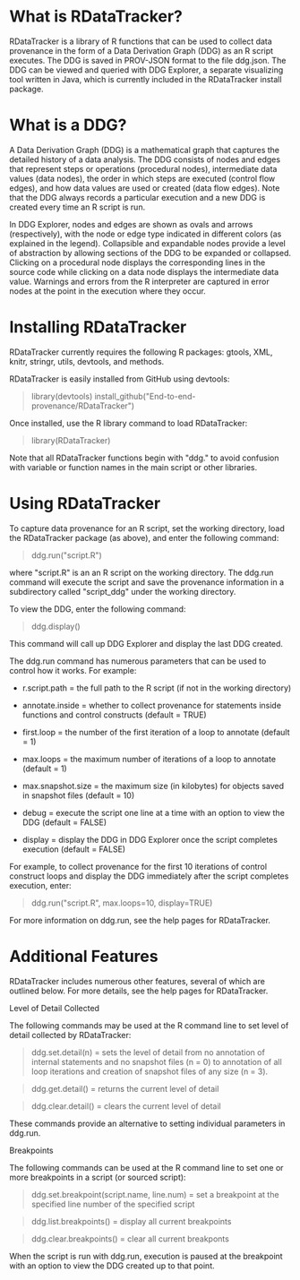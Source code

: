 What is RDataTracker?
=====================

RDataTracker is a library of R functions that can be used to collect
data provenance in the form of a Data Derivation Graph (DDG) as
an R script executes. The DDG is saved in PROV-JSON format to
the file ddg.json. The DDG can be viewed and queried with DDG
Explorer, a separate visualizing tool written in Java, which is 
currently included in the RDataTracker install package.

What is a DDG?
==============

A Data Derivation Graph (DDG) is a mathematical graph that captures the
detailed history of a data analysis. The DDG consists of nodes and edges
that represent steps or operations (procedural nodes), intermediate data
values (data nodes), the order in which steps are executed (control flow
edges), and how data values are used or created (data flow edges). Note
that the DDG always records a particular execution and a new DDG is 
created every time an R script is run.

In DDG Explorer, nodes and edges are shown as ovals and arrows
(respectively), with the node or edge type indicated in different colors
(as explained in the legend). Collapsible and expandable nodes provide
a level of abstraction by allowing sections of the DDG to be expanded
or collapsed. Clicking on a procedural node displays the corresponding 
lines in the source code while clicking on a data node displays the 
intermediate data value. Warnings and errors from the R interpreter are
captured in error nodes at the point in the execution where they occur.

Installing RDataTracker
=======================

RDataTracker currently requires the following R packages: gtools, XML, 
knitr, stringr, utils, devtools, and methods.

RDataTracker is easily installed from GitHub using devtools:

> library(devtools)
> install_github("End-to-end-provenance/RDataTracker")

Once installed, use the R library command to load RDataTracker:

> library(RDataTracker)

Note that all RDataTracker functions begin with "ddg." to avoid confusion
with variable or function names in the main script or other libraries.

Using RDataTracker
==================

To capture data provenance for an R script, set the working directory, 
load the RDataTracker package (as above), and enter the following command:

> ddg.run("script.R")

where "script.R" is an an R script on the working directory. The ddg.run
command will execute the script and save the provenance information in
a subdirectory called "script_ddg" under the working directory.

To view the DDG, enter the following command:

> ddg.display()

This command will call up DDG Explorer and display the last DDG created.

The ddg.run command has numerous parameters that can be used to control
how it works. For example:

- r.script.path = the full path to the R script (if not in the working directory)

- annotate.inside =  whether to collect provenance for statements inside functions 
and control constructs (default = TRUE)
   
- first.loop = the number of the first iteration of a loop to annotate (default = 1)

- max.loops = the maximum number of iterations of a loop to annotate (default = 1)

- max.snapshot.size = the maximum size (in kilobytes) for objects saved in 
snapshot files (default = 10)

- debug = execute the script one line at a time with an option to view the DDG
(default = FALSE)

- display = display the DDG in DDG Explorer once the script completes
execution (default = FALSE)

For example, to collect provenance for the first 10 iterations of control construct
loops and display the DDG immediately after the script completes execution, enter:

> ddg.run("script.R", max.loops=10, display=TRUE)

For more information on ddg.run, see the help pages for RDataTracker.

Additional Features
==================

RDataTracker includes numerous other features, several of which are outlined
below.  For more details, see the help pages for RDataTracker.

Level of Detail Collected

The following commands may be used at the R command line to set 
level of detail collected by RDataTracker:

> ddg.set.detail(n) = sets the level of detail from no annotation of internal statements
and no snapshot files (n = 0) to annotation of all loop iterations and creation of
snapshot files of any size (n = 3).

> ddg.get.detail() = returns the current level of detail

> ddg.clear.detail() = clears the current level of detail

These commands provide an alternative to setting individual parameters in ddg.run.

Breakpoints

The following commands can be used at the R command line to set one or more
breakpoints in a script (or sourced script):

> ddg.set.breakpoint(script.name, line.num) =  set a breakpoint at the specified line
number of the specified script

> ddg.list.breakpoints() = display all current breakpoints

> ddg.clear.breakpoints() = clear all current breakponts

When the script is run with ddg.run, execution is paused at the breakpoint with an
option to view the DDG created up to that point.

